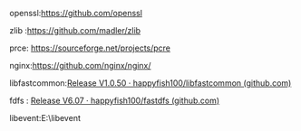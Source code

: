 openssl:https://github.com/openssl

zlib :https://github.com/madler/zlib

prce: https://sourceforge.net/projects/pcre

nginx:https://github.com/nginx/nginx/

libfastcommon:[Release V1.0.50 · happyfish100/libfastcommon (github.com)](https://github.com/happyfish100/libfastcommon/releases/tag/V1.0.50)

fdfs : [Release V6.07 · happyfish100/fastdfs (github.com)](https://github.com/happyfish100/fastdfs/releases/tag/V6.07)

libevent:E:\libevent

